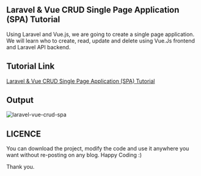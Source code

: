 ## Laravel & Vue CRUD Single Page Application (SPA) Tutorial
Using Laravel and Vue.js, we are going to create a single page application. We will learn who to create, read, update and delete using Vue.Js frontend and Laravel API backend.

## Tutorial Link
[Laravel & Vue CRUD Single Page Application (SPA) Tutorial](https://shouts.dev/laravel-vue-crud-single-page-application-tutorial.html)

## Output
![laravel-vue-crud-spa](https://user-images.githubusercontent.com/13184472/61147699-d002be80-a4fe-11e9-89cd-0fad422e4b89.gif)
## LICENCE
You can download the project, modify the code and use it anywhere you want without re-posting on any blog. Happy Coding :)

Thank you.

